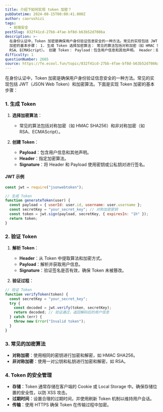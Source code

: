 ```yaml
---
title: 介绍下如何实现 token 加密？
pubDatetime: 2024-08-15T00:00:41.000Z
author: caorushizi
tags:
  - 前端安全
postSlug: 832f41cd-27bb-4fae-bf8d-b63b52d7086a
description: >-
  在身份认证中，Token 加密是确保用户身份验证信息安全的一种方法。常见的实现包括 JWT（JSON Web Token）和加密算法。下面是实现 Token
  加密的基本步骤： 1. 生成 Token 选择加密算法： 常见的算法包括对称加密（如 HMAC SHA256）和非对称加密（如
  RSA、ECMAScript）。 创建 Token： Payload：包含用户信息和其他声明。 Header：指定
difficulty: 1
questionNumber: 2665
source: https://fe.ecool.fun/topic/832f41cd-27bb-4fae-bf8d-b63b52d7086a
---
```


在身份认证中，Token 加密是确保用户身份验证信息安全的一种方法。常见的实现包括 JWT（JSON Web Token）和加密算法。下面是实现 Token 加密的基本步骤：

### **1. 生成 Token**

1. **选择加密算法**：

   - 常见的算法包括对称加密（如 HMAC SHA256）和非对称加密（如 RSA、ECMAScript）。

2. **创建 Token**：
   - **Payload**：包含用户信息和其他声明。
   - **Header**：指定加密算法。
   - **Signature**：将 Header 和 Payload 使用密钥或公私钥对进行签名。

#### **JWT 示例**

```javascript
const jwt = require("jsonwebtoken");

// 生成 Token
function generateToken(user) {
  const payload = { userId: user.id, username: user.username };
  const secretKey = "your_secret_key"; // 对称加密密钥
  const token = jwt.sign(payload, secretKey, { expiresIn: "1h" });
  return token;
}
```

### **2. 验证 Token**

1. **解析 Token**：

   - **Header**：从 Token 中提取算法和加密方式。
   - **Payload**：解析并获取用户信息。
   - **Signature**：验证签名是否有效，确保 Token 未被篡改。

2. **验证过程**：

```javascript
// 验证 Token
function verifyToken(token) {
  const secretKey = "your_secret_key";
  try {
    const decoded = jwt.verify(token, secretKey);
    return decoded; // 验证通过，返回解码后的用户信息
  } catch (err) {
    throw new Error("Invalid token");
  }
}
```

### **3. 常见的加密算法**

- **对称加密**：使用相同的密钥进行加密和解密，如 HMAC SHA256。
- **非对称加密**：使用一对公钥和私钥进行加密和解密，如 RSA。

### **4. Token 的安全管理**

- **存储**：Token 通常存储在客户端的 Cookie 或 Local Storage 中。确保存储位置的安全性，以防 XSS 攻击。
- **过期时间**：设置合理的过期时间，并使用刷新 Token 机制以维持用户会话。
- **传输**：使用 HTTPS 确保 Token 在传输过程中加密。
